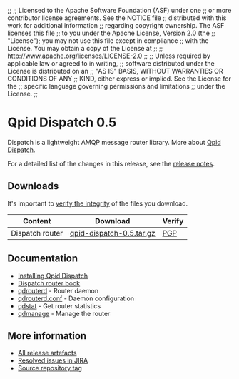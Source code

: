 ;;
;; Licensed to the Apache Software Foundation (ASF) under one
;; or more contributor license agreements.  See the NOTICE file
;; distributed with this work for additional information
;; regarding copyright ownership.  The ASF licenses this file
;; to you under the Apache License, Version 2.0 (the
;; "License"); you may not use this file except in compliance
;; with the License.  You may obtain a copy of the License at
;; 
;;   http://www.apache.org/licenses/LICENSE-2.0
;; 
;; Unless required by applicable law or agreed to in writing,
;; software distributed under the License is distributed on an
;; "AS IS" BASIS, WITHOUT WARRANTIES OR CONDITIONS OF ANY
;; KIND, either express or implied.  See the License for the
;; specific language governing permissions and limitations
;; under the License.
;;

# Qpid Dispatch 0.5

Dispatch is a lightweight AMQP message router library. More about
[Qpid
Dispatch]({{site_url}}/components/dispatch-router/index.html).

For a detailed list of the changes in this release, see the [release
notes](release-notes.html).

## Downloads

It's important to [verify the
integrity]({{site_url}}/download.html#verify-what-you-download) of
the files you download.

| Content | Download | Verify |
|---------|----------|--------|
| Dispatch router | [qpid-dispatch-0.5.tar.gz](http://archive.apache.org/dist/qpid/dispatch/0.5/qpid-dispatch-0.5.tar.gz) | [PGP](http://archive.apache.org/dist/qpid/dispatch/0.5/qpid-dispatch-0.5.tar.gz.asc) |

## Documentation


<div class="two-column" markdown="1">

 - [Installing Qpid Dispatch](https://git-wip-us.apache.org/repos/asf?p=qpid-dispatch.git;a=blob_plain;f=README;hb=0.5)
 - [Dispatch router book](book/book.html)
 - [qdrouterd](man/qdrouterd.html) - Router daemon
 - [qdrouterd.conf](man/qdrouterd.conf.html) - Daemon configuration
 - [qdstat](man/qdstat.html) - Get router statistics
 - [qdmanage](man/qdmanage.html) - Manage the router

</div>


## More information

 - [All release artefacts](http://archive.apache.org/dist/qpid/dispatch/0.5)
 - [Resolved issues in JIRA](https://issues.apache.org/jira/issues/?jql=project+%3D+DISPATCH+AND+fixVersion+%3D+%270.5%27+AND+resolution+%3D+%27fixed%27+ORDER+BY+priority+DESC)
 - [Source repository tag](https://git-wip-us.apache.org/repos/asf/qpid-dispatch.git/tree/refs/tags/0.5)

<script type="text/javascript">
  _deferredFunctions.push(function() {
      if ("0.5" === "{{current_dispatch_release}}") {
          _modifyCurrentReleaseLinks();
      }
  });
</script>